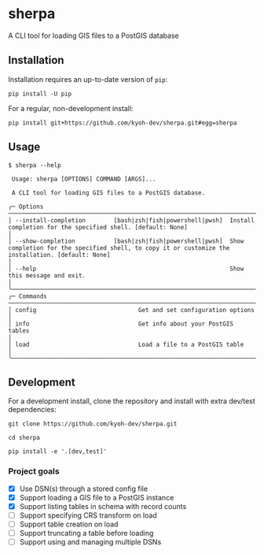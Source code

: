 # sherpa

A CLI tool for loading GIS files to a PostGIS database

## Installation

Installation requires an up-to-date version of `pip`:
```shell
pip install -U pip
```

For a regular, non-development install:
```shell
pip install git+https://github.com/kyoh-dev/sherpa.git#egg=sherpa
```

## Usage

```shell
$ sherpa --help
                                                                                                                                                                                                            
 Usage: sherpa [OPTIONS] COMMAND [ARGS]...                                                                                                                                                                  
                                                                                                                                                                                                            
 A CLI tool for loading GIS files to a PostGIS database.                                                                                                                                                    
                                                                                                                                                                                                            
╭─ Options ────────────────────────────────────────────────────────────────────────────────────────────────────────────────────────────────────────────────────────────────────────────────────────────────╮
│ --install-completion        [bash|zsh|fish|powershell|pwsh]  Install completion for the specified shell. [default: None]                                                                                 │
│ --show-completion           [bash|zsh|fish|powershell|pwsh]  Show completion for the specified shell, to copy it or customize the installation. [default: None]                                          │
│ --help                                                       Show this message and exit.                                                                                                                 │
╰──────────────────────────────────────────────────────────────────────────────────────────────────────────────────────────────────────────────────────────────────────────────────────────────────────────╯
╭─ Commands ───────────────────────────────────────────────────────────────────────────────────────────────────────────────────────────────────────────────────────────────────────────────────────────────╮
│ config                             Get and set configuration options                                                                                                                                     │
│ info                               Get info about your PostGIS tables                                                                                                                                    │
│ load                               Load a file to a PostGIS table                                                                                                                                        │
╰──────────────────────────────────────────────────────────────────────────────────────────────────────────────────────────────────────────────────────────────────────────────────────────────────────────╯

```

## Development

For a development install, clone the repository and install with extra dev/test dependencies:
```shell
git clone https://github.com/kyoh-dev/sherpa.git

cd sherpa

pip install -e '.[dev,test]'
```

### Project goals

- [x] Use DSN(s) through a stored config file
- [x] Support loading a GIS file to a PostGIS instance
- [x] Support listing tables in schema with record counts
- [ ] Support specifying CRS transform on load
- [ ] Support table creation on load
- [ ] Support truncating a table before loading
- [ ] Support using and managing multiple DSNs
